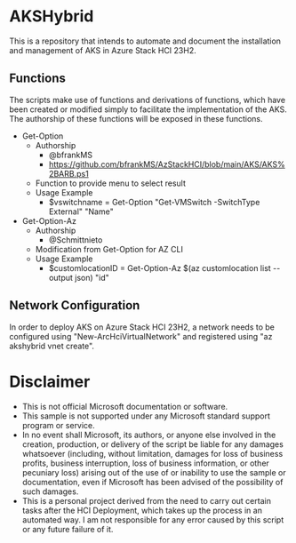 # AKSHybrid
This is a repository that intends to automate and document the installation and management of AKS in Azure Stack HCI 23H2.

## Functions
The scripts make use of functions and derivations of functions, which have been created or modified simply to facilitate the implementation of the AKS.
The authorship of these functions will be exposed in these functions.
 - Get-Option
    - Authorship 
        - @bfrankMS 
        - https://github.com/bfrankMS/AzStackHCI/blob/main/AKS/AKS%2BARB.ps1
    - Function to provide menu to select result
    - Usage Example
        - $vswitchname = Get-Option "Get-VMSwitch -SwitchType External" "Name"
 - Get-Option-Az
    - Authorship
        - @Schmittnieto
    - Modification from Get-Option for AZ CLI
    - Usage Example
        - $customlocationID = Get-Option-Az $(az customlocation list --output json) "id"

## Network Configuration
In order to deploy AKS on Azure Stack HCI 23H2, a network needs to be configured using "New-ArcHciVirtualNetwork" and registered using "az akshybrid vnet create".


# Disclaimer 
- This is not official Microsoft documentation or software.
- This sample is not supported under any Microsoft standard support program or service.
- In no event shall Microsoft, its authors, or anyone else involved in the creation, production, or delivery of the script be liable for any damages whatsoever (including, without limitation, damages for loss of business profits, business interruption, loss of business information, or other pecuniary loss) arising out of the use of or inability to use the sample or documentation, even if Microsoft has been advised of the possibility of such damages.
- This is a personal project derived from the need to carry out certain tasks after the HCI Deployment, which takes up the process in an automated way. I am not responsible for any error caused by this script or any future failure of it.
